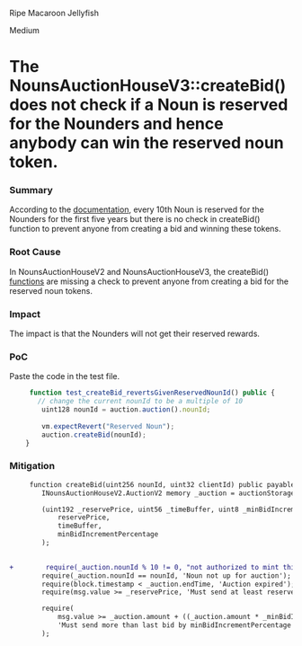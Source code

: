Ripe Macaroon Jellyfish

Medium

# The NounsAuctionHouseV3::createBid() does not check if a Noun is reserved for the Nounders and hence anybody can win the reserved noun token.

### Summary

According to the  [documentation](https://nouns.wtf/noun/1329), every 10th Noun is reserved for the Nounders for the first five years but there is no check in createBid() function to prevent anyone from creating a bid and winning these tokens. 



### Root Cause

In NounsAuctionHouseV2 and NounsAuctionHouseV3, the createBid() [functions](https://github.com/sherlock-audit/2024-11-nounsdao/blob/main/nouns-monorepo/packages/nouns-contracts/contracts/NounsAuctionHouseV3.sol#L145C5-L160C11) are missing a check to prevent anyone from creating a bid for the reserved noun tokens. 

### Impact

The impact is that the Nounders will not get their reserved rewards. 

### PoC

Paste the code in the test file. 

```js
     function test_createBid_revertsGivenReservedNounId() public {
       // change the current nounId to be a multiple of 10
        uint128 nounId = auction.auction().nounId;
        
        vm.expectRevert("Reserved Noun");  
        auction.createBid(nounId);
    }
```

### Mitigation

```diff
     function createBid(uint256 nounId, uint32 clientId) public payable override {
        INounsAuctionHouseV2.AuctionV2 memory _auction = auctionStorage;

        (uint192 _reservePrice, uint56 _timeBuffer, uint8 _minBidIncrementPercentage) = (
            reservePrice,
            timeBuffer,
            minBidIncrementPercentage
        );
       

+        require(_auction.nounId % 10 != 0, "not authorized to mint this token");
        require(_auction.nounId == nounId, 'Noun not up for auction');     
        require(block.timestamp < _auction.endTime, 'Auction expired');        
        require(msg.value >= _reservePrice, 'Must send at least reservePrice');

        require(
            msg.value >= _auction.amount + ((_auction.amount * _minBidIncrementPercentage) / 100),
            'Must send more than last bid by minBidIncrementPercentage amount'
        );
```
